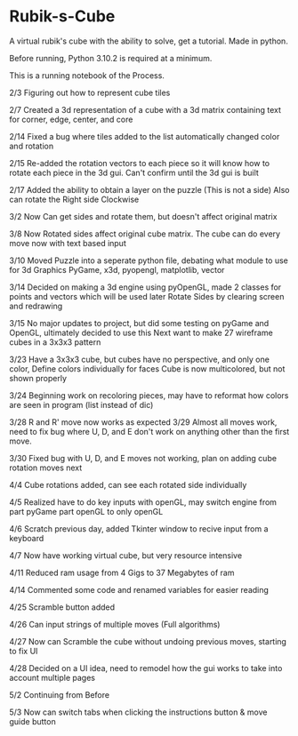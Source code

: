 # Rubik-s-Cube
A virtual rubik's cube with the ability to solve, get a tutorial. Made in python.

Before running, Python 3.10.2 is required at a minimum.

This is a running notebook of the Process.

2/3 Figuring out how to represent cube tiles

2/7 Created a 3d representation of a cube with a 3d matrix containing text for corner, edge, center, and core

2/14 Fixed a bug where tiles added to the list automatically changed color and rotation

2/15 Re-added the rotation vectors to each piece so it will know how to rotate each piece in the 3d gui. Can't confirm until the 3d gui is built

2/17 Added the ability to obtain a layer on the puzzle (This is not a side) Also can rotate the Right side Clockwise

3/2 Now Can get sides and rotate them, but doesn't affect original matrix

3/8 Now Rotated sides affect original cube matrix. The cube can do every move now with text based input

3/10 Moved Puzzle into a seperate python file, debating what module to use for 3d Graphics
PyGame, x3d, pyopengl, matplotlib, vector

3/14 Decided on making a 3d engine using pyOpenGL, made 2 classes for points and vectors which will be used later
Rotate Sides by clearing screen and redrawing

3/15 No major updates to project, but did some testing on pyGame and OpenGL, ultimately decided to use this
Next want to make 27 wireframe cubes in a 3x3x3 pattern

3/23 Have a 3x3x3 cube, but cubes have no perspective, and only one color, Define colors individually for faces
Cube is now multicolored, but not shown properly

3/24 Beginning work on recoloring pieces, may have to reformat how colors are seen in program (list instead of dic)

3/28 R and R' move now works as expected
3/29 Almost all moves work, need to fix bug where U, D, and E don't work on anything other than the first move.

3/30 Fixed bug with U, D, and E moves not working, plan on adding cube rotation moves next

4/4 Cube rotations added, can see each rotated side individually

4/5 Realized have to do key inputs with openGL, may switch engine from part pyGame part openGL to only openGL

4/6 Scratch previous day, added Tkinter window to recive input from a keyboard

4/7 Now have working virtual cube, but very resource intensive

4/11 Reduced ram usage from 4 Gigs to 37 Megabytes of ram

4/14 Commented some code and renamed variables for easier reading

4/25 Scramble button added

4/26 Can input strings of multiple moves (Full algorithms)

4/27 Now can Scramble the cube without undoing previous moves, starting to fix UI

4/28 Decided on a UI idea, need to remodel how the gui works to take into account multiple pages

5/2 Continuing from Before

5/3 Now can switch tabs when clicking the instructions button & move guide button
